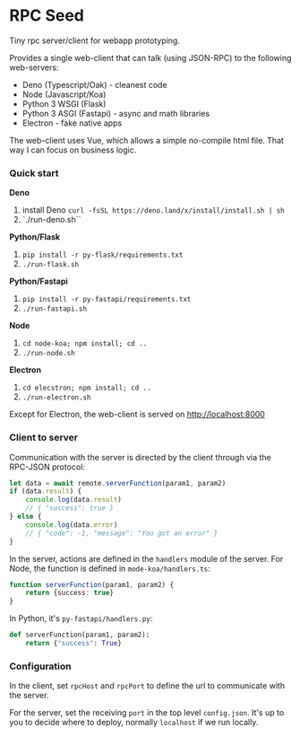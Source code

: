 
# RPC Seed

Tiny rpc server/client for webapp prototyping. 

Provides a single web-client that can talk (using JSON-RPC) to the following web-servers:

  * Deno (Typescript/Oak) - cleanest code
  * Node (Javascript/Koa) 
  * Python 3 WSGI (Flask) 
  * Python 3 ASGI (Fastapi) - async and math libraries
  * Electron - fake native apps

The web-client uses Vue, which allows a simple no-compile html file. That way I can focus on business logic.


### Quick start
 
__Deno__
1. install Deno `curl -fsSL https://deno.land/x/install/install.sh | sh`
2. `./run-deno.sh``

__Python/Flask__
1. `pip install -r py-flask/requirements.txt`
2. `./run-flask.sh`
  
__Python/Fastapi__
1. `pip install -r py-fastapi/requirements.txt`
2. `./run-fastapi.sh`
  
__Node__
1. `cd node-koa; npm install; cd ..`
2. `./run-node.sh`

__Electron__
1. `cd elecstron; npm install; cd ..`
2. `./run-electron.sh`

Except for Electron, the web-client is served on <http://localhost:8000>

### Client to server

Communication with the server is directed by the client
through via the RPC-JSON protocol:

```js
let data = await remote.serverFunction(param1, param2)
if (data.result) {
    console.log(data.result)
    // { "success": true }
} else {
    console.log(data.error)
    // { "code": -1, "message": "You got an error" }
}
```

In the server, actions are defined in the `handlers` module of the server.
For Node, the function is defined in `mode-koa/handlers.ts`:

```typescript
function serverFunction(param1, param2) {
    return {success: true}
}
```

In Python, it's `py-fastapi/handlers.py`:

```python
def serverFunction(param1, param2):
    return {"success": True}
```

### Configuration

In the client, set `rpcHost` and `rpcPort` to define the url to communicate with the server.

For the server, set the receiving `port` in the top level `config.json`. It's up to you 
to decide where to deploy, normally `localhost` if we run locally.


